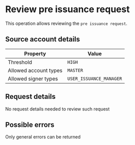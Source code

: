 # Review pre issuance request

This operation allows reviewing the `pre issuance request`.

## Source account details

| Property              | Value                   |
|-----------------------|-------------------------|
| Threshold             | `HIGH`                    |
| Allowed account types | `MASTER`                |
| Allowed signer types  | `USER_ISSUANCE_MANAGER` |

## Request details

No request details needed to review such request

## Possible errors

Only general errors can be returned


